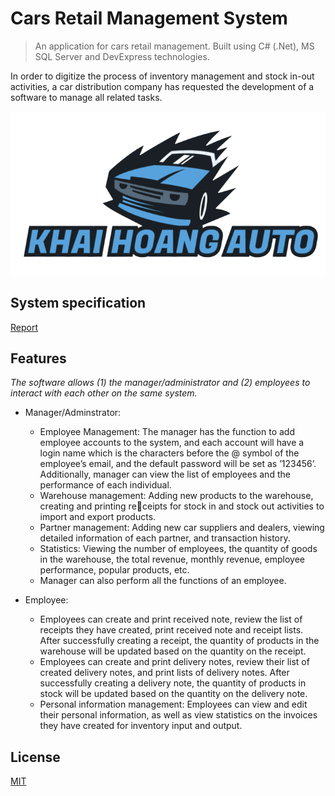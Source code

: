 # Cars Retail Management System
> An application for cars retail management. Built using C# (.Net), MS SQL Server and DevExpress technologies.

In order to digitize the process of inventory management and stock in-out activities, a car distribution company has requested the development of a software to manage all related tasks.

![](FinalProject/Resources/Screenshot_2023-02-23_215714-removebg-preview.png)

## System specification
[Report](https://github.com/it-TranKhaiHoang/cars-retail-management-system/blob/master/report.pdf)

## Features
_The software allows (1) the manager/administrator and (2) employees to interact with each other on the same system._

-   Manager/Adminstrator:

    -   Employee Management: The manager has the function to add employee accounts to the system, and each account will have a login name which is the characters before the @ symbol of the employee’s email, and the default password will be set as ’123456’. Additionally, manager can view the list of employees and the performance of each individual.
    -   Warehouse management: Adding new products to the warehouse, creating and printing receipts for stock in and stock out activities to import and export products.
    -   Partner management: Adding new car suppliers and dealers, viewing detailed information of each partner, and transaction history.
    -   Statistics: Viewing the number of employees, the quantity of goods in the warehouse, the total revenue, monthly revenue, employee performance, popular products, etc.
    -   Manager can also perform all the functions of an employee.
      
-   Employee:
    -    Employees can create and print received note, review the list of receipts they have created, print received note and receipt lists. After successfully creating a receipt, the quantity of products in the warehouse will be updated based on the quantity on the receipt.
    -    Employees can create and print delivery notes, review their list of created delivery notes, and print lists of delivery notes. After successfully creating a delivery note, the quantity of products in stock will be updated based on the quantity on the delivery note.
    -    Personal information management: Employees can view and edit their personal information, as well as view statistics on the invoices they have created for inventory input and output.


## License

[MIT](https://choosealicense.com/licenses/mit/)
